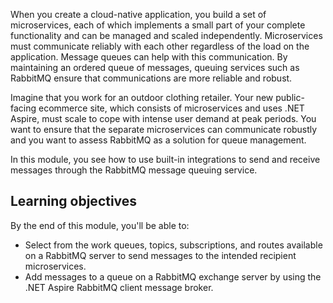 When you create a cloud-native application, you build a set of microservices, each of which implements a small part of your complete functionality and can be managed and scaled independently. Microservices must communicate reliably with each other regardless of the load on the application. Message queues can help with this communication. By maintaining an ordered queue of messages, queuing services such as RabbitMQ ensure that communications are more reliable and robust.

Imagine that you work for an outdoor clothing retailer. Your new public-facing ecommerce site, which consists of microservices and uses .NET Aspire, must scale to cope with intense user demand at peak periods. You want to ensure that the separate microservices can communicate robustly and you want to assess RabbitMQ as a solution for queue management.

In this module, you see how to use built-in integrations to send and receive messages through the RabbitMQ message queuing service.

## Learning objectives

By the end of this module, you'll be able to:

- Select from the work queues, topics, subscriptions, and routes available on a RabbitMQ server to send messages to the intended recipient microservices.
- Add messages to a queue on a RabbitMQ exchange server by using the .NET Aspire RabbitMQ client message broker.
